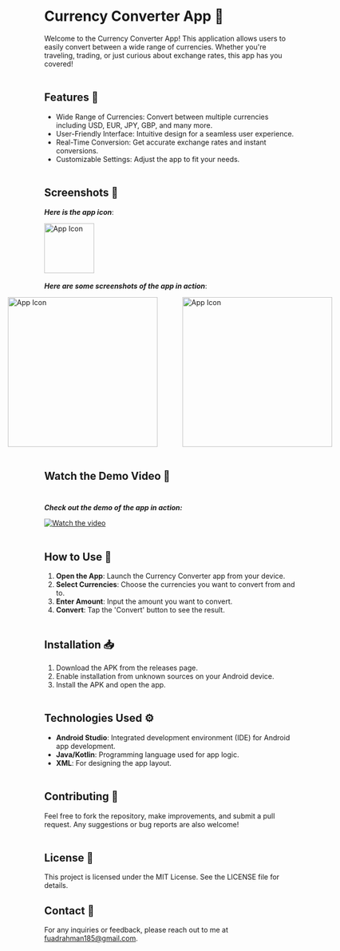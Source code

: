 # Currency Converter App 💸<br>

Welcome to the Currency Converter App! This application allows users to easily convert between a wide range of currencies. Whether you're traveling, trading, or just curious about exchange rates, this app has you covered!<br><br>
## Features 🌟

- Wide Range of Currencies: Convert between multiple currencies including USD, EUR, JPY, GBP, and many more.
- User-Friendly Interface: Intuitive design for a seamless user experience.
- Real-Time Conversion: Get accurate exchange rates and instant conversions.
- Customizable Settings: Adjust the app to fit your needs.<br><br>
## Screenshots 📸

***Here is the app icon***:

<img src="https://github.com/user-attachments/assets/e4daf4e5-1da1-4d1f-9a28-410f4f13fcb5" alt="App Icon" width="100" /><br><br>
***Here are some screenshots of the app in action***:

  <div style="display: flex; justify-content: center; gap: 50px;">
  <img src="https://github.com/user-attachments/assets/2ce65619-37f1-451d-a6e8-fd35ed3f16f4" alt="App Icon" width="300" />
  <img src="https://github.com/user-attachments/assets/5496df76-386e-443c-9ec6-7c93c86dadad" alt="App Icon" width="300" />
</div><br>

## Watch the Demo Video 🎥<br><br>

***Check out the demo of the app in action:<br>***

[![Watch the video](https://img.youtube.com/vi/ya0AftnLs48/0.jpg)](https://youtube.com/shorts/ya0AftnLs48?feature=share)<br><br>


## How to Use 📲

1. **Open the App**: Launch the Currency Converter app from your device.
2. **Select Currencies**: Choose the currencies you want to convert from and to.
3. **Enter Amount**: Input the amount you want to convert.
4. **Convert**: Tap the 'Convert' button to see the result.<br><br>

## Installation 📥<br>

1. Download the APK from the releases page.
2. Enable installation from unknown sources on your Android device.
3. Install the APK and open the app.<br><br>
   
## Technologies Used ⚙️<br>

- **Android Studio**: Integrated development environment (IDE) for Android app development.
- **Java/Kotlin**: Programming language used for app logic.
- **XML**: For designing the app layout.<br><br>
  
## Contributing 🤝<br>

  Feel free to fork the repository, make improvements, and submit a pull request. Any suggestions or bug reports are also welcome!<br><br>

## License 📜<br>

This project is licensed under the MIT License. See the LICENSE file for details.

## Contact 📧

For any inquiries or feedback, please reach out to me at fuadrahman185@gmail.com.
